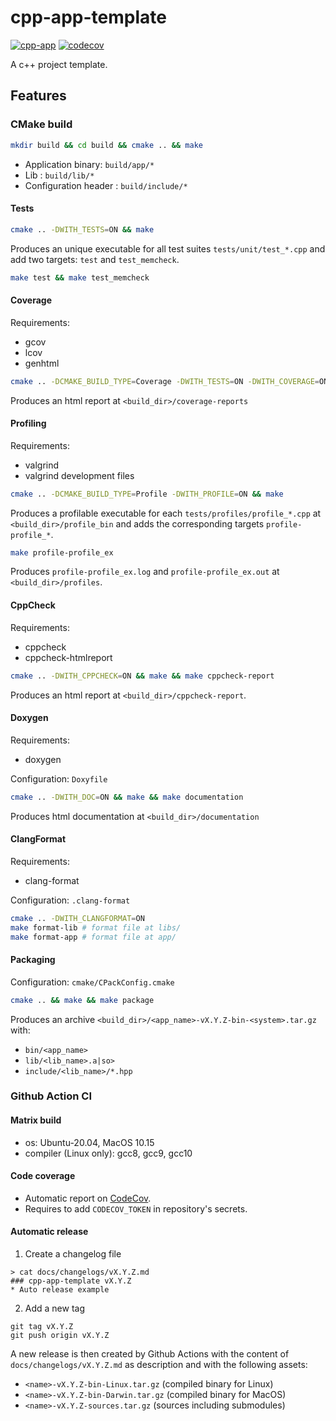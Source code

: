 # cpp-app-template

[![cpp-app](https://github.com/tlemane/cpp-app-template/actions/workflows/ci.yml/badge.svg)](https://github.com/tlemane/cpp-app-template/actions/workflows/ci.yml)
[![codecov](https://codecov.io/gh/tlemane/cpp-app-template/branch/master/graph/badge.svg?token=CXO15KTTYE)](https://codecov.io/gh/tlemane/cpp-app-template)

A c++ project template.

## Features

### CMake build

```bash
mkdir build && cd build && cmake .. && make
```

* Application binary: `build/app/*`
* Lib : `build/lib/*`
* Configuration header : `build/include/*`

#### Tests


```bash
cmake .. -DWITH_TESTS=ON && make
```
Produces an unique executable for all test suites `tests/unit/test_*.cpp` and add two targets: `test` and `test_memcheck`.

```bash
make test && make test_memcheck
```

#### Coverage

Requirements:
* gcov
* lcov
* genhtml

```bash
cmake .. -DCMAKE_BUILD_TYPE=Coverage -DWITH_TESTS=ON -DWITH_COVERAGE=ON && make && make coverage-report
```
Produces an html report at `<build_dir>/coverage-reports`

#### Profiling

Requirements:
* valgrind
* valgrind development files

```bash
cmake .. -DCMAKE_BUILD_TYPE=Profile -DWITH_PROFILE=ON && make
```
Produces a profilable executable for each `tests/profiles/profile_*.cpp` at `<build_dir>/profile_bin` and adds the corresponding targets `profile-profile_*`.

```bash
make profile-profile_ex
```
Produces `profile-profile_ex.log` and `profile-profile_ex.out` at `<build_dir>/profiles`.

#### CppCheck

Requirements:
* cppcheck
* cppcheck-htmlreport

```bash
cmake .. -DWITH_CPPCHECK=ON && make && make cppcheck-report
```
Produces an html report at `<build_dir>/cppcheck-report`.
#### Doxygen

Requirements:
* doxygen

Configuration: `Doxyfile`

```bash
cmake .. -DWITH_DOC=ON && make && make documentation
```
Produces html documentation at `<build_dir>/documentation`

#### ClangFormat

Requirements:
* clang-format

Configuration: `.clang-format`

```bash
cmake .. -DWITH_CLANGFORMAT=ON
make format-lib # format file at libs/
make format-app # format file at app/
```

#### Packaging

Configuration: `cmake/CPackConfig.cmake`

```bash
cmake .. && make && make package
```
Produces an archive `<build_dir>/<app_name>-vX.Y.Z-bin-<system>.tar.gz` with:
* `bin/<app_name>`
* `lib/<lib_name>.a|so>`
* `include/<lib_name>/*.hpp`

### Github Action CI

#### Matrix build

* os: Ubuntu-20.04, MacOS 10.15
* compiler (Linux only): gcc8, gcc9, gcc10

#### Code coverage

* Automatic report on [CodeCov](https://app.codecov.io/gh/tlemane/cpp-app-template/).
* Requires to add `CODECOV_TOKEN` in repository's secrets.

#### Automatic release

1. Create a changelog file


```
> cat docs/changelogs/vX.Y.Z.md
### cpp-app-template vX.Y.Z
* Auto release example
```

2. Add a new tag

```
git tag vX.Y.Z
git push origin vX.Y.Z
```

A new release is then created by Github Actions with the content of `docs/changelogs/vX.Y.Z.md` as description and with the following assets:
  * `<name>-vX.Y.Z-bin-Linux.tar.gz` (compiled binary for Linux)
  * `<name>-vX.Y.Z-bin-Darwin.tar.gz` (compiled binary for MacOS)
  * `<name>-vX.Y.Z-sources.tar.gz` (sources including submodules)